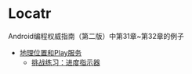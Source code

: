# Locatr
Android编程权威指南（第二版）中第31章~第32章的例子

* [地理位置和Play服务](https://github.com/uv-lab/Locatr/tree/ch31)
    * [挑战练习：进度指示器](https://github.com/uv-lab/Locatr/tree/exercise31.10)

